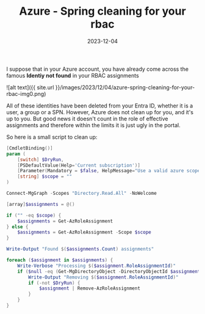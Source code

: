 ﻿---
layout: post
title: Azure - Spring cleaning for your rbac
date: 2023-12-04
categories: ["Azure"]
githubcommentIdtoreplace: 
---

I suppose that in your Azure account, you have already come across the famous **Identiy not found** in your RBAC assignments

![alt text]({{ site.url }}/images/2023/12/04/azure-spring-cleaning-for-your-rbac-img0.png)

All of these identities have been deleted from your Entra ID, whether it is a user, a group or a SPN. However, Azure does not clean up for you, and it's up to you. But good news it doesn't count in the role of effective assignments and therefore within the limits it is just ugly in the portal.

So here is a small script to clean up:

```powershell
[CmdletBinding()]
param (
    [switch] $DryRun,
    [PSDefaultValue(Help='Current subscription')]
    [Parameter(Mandatory = $false, HelpMessage="Use a valid azure scope")]
    [string] $scope = ""
)

Connect-MgGraph -Scopes "Directory.Read.All" -NoWelcome

[array]$assignments = @()

if ("" -eq $scope) {
    $assignments = Get-AzRoleAssignment
} else {
    $assignments = Get-AzRoleAssignment -Scope $scope
}

Write-Output "Found $($assignments.Count) assignments"

foreach ($assignment in $assignments) {
    Write-Verbose "Processing $($assignment.RoleAssignmentId)"
    if ($null -eq (Get-MgDirectoryObject -DirectoryObjectId $assignment.ObjectId -ErrorAction SilentlyContinue)) {
        Write-Output "Removing $($assignment.RoleAssignmentId)"
        if (-not $DryRun) {
            $assignment | Remove-AzRoleAssignment
        }
    }
}

```
